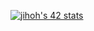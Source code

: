 [![jihoh's 42 stats](https://badge42.herokuapp.com/api/stats/jihoh?privacyEmail=true)](https://github.com/JaeSeoKim/badge42)
